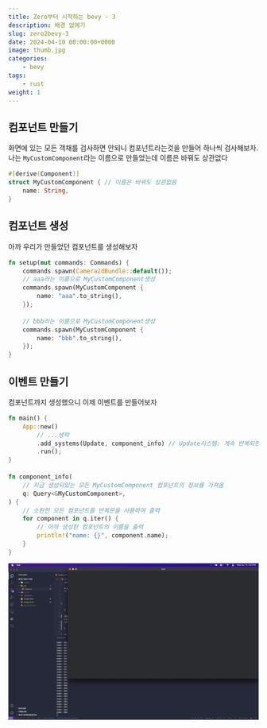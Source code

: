 ```yaml
---
title: Zero부터 시작하는 bevy - 3
description: 배경 없에기
slug: zero2bevy-3
date: 2024-04-10 00:00:00+0000
image: thumb.jpg
categories:
    - bevy
tags:
    - rust
weight: 1
---
```

## 컴포넌트 만들기
화면에 있는 모든 객채를 검사하면 안되니 컴포넌트라는것을 만들어 하나씩 검사해보자.
나는 `MyCustomComponent`라는 이름으로 만들었는데 이름은 바꿔도 상관없다
```rs
#[derive(Component)]
struct MyCustomComponent { // 이름은 바꿔도 상관없음
    name: String,
}
```

## 컴포넌트 생성
아까 우리가 만들었던 컴포넌트를 생성해보자
```rs
fn setup(mut commands: Commands) {
    commands.spawn(Camera2dBundle::default());
    // aaa라는 이름으로 MyCustomComponent생성
    commands.spawn(MyCustomComponent {
        name: "aaa".to_string(),
    });
    
    // bbb라는 이름으로 MyCustomComponent생성
    commands.spawn(MyCustomComponent {
        name: "bbb".to_string(),
    });
}
```

## 이벤트 만들기
컴포넌트까지 생성했으니 이제 이벤트를 만들어보자

```rs
fn main() {
    App::new()
        // ...생략
        .add_systems(Update, component_info) // Update시스템: 계속 반복되면서 실행되게 해줌
        .run();
}

fn component_info(
    // 지금 생성되있는 모든 MyCustomComponent 컴포넌트의 정보를 가져옴
    q: Query<&MyCustomComponent>,
) {
    // 소환한 모든 컴포넌트를 반복문을 사용하여 출력
    for component in q.iter() {
        // 아까 생성한 컴포넌트의 이름을 출력
        println!("name: {}", component.name);
    }
}
```
![실행결과](defualt-run.png)